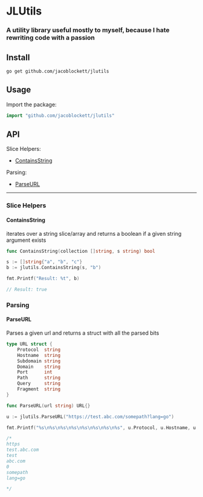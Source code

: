 # JLUtils

### A utility library useful mostly to myself, because I hate rewriting code with a passion

## Install

```shell
go get github.com/jacoblockett/jlutils
```

## Usage

Import the package:

```go
import "github.com/jacoblockett/jlutils"
```

## API

Slice Helpers:

- [ContainsString](#containsstring)

Parsing:

- [ParseURL](#parseurl)

---

### Slice Helpers

#### ContainsString

iterates over a string slice/array and returns a boolean if a given string argument exists

```go
func ContainsString(collection []string, s string) bool
```

```go
s := []string{"a", "b", "c"}
b := jlutils.ContainsString(s, "b")

fmt.Printf("Result: %t", b)

// Result: true
```

### Parsing

#### ParseURL

Parses a given url and returns a struct with all the parsed bits

```go
type URL struct {
	Protocol  string
	Hostname  string
	Subdomain string
	Domain    string
	Port      int
	Path      string
	Query     string
	Fragment  string
}

func ParseURL(url string) URL{}
```

```go
u := jlutils.ParseURL("https://test.abc.com/somepath?lang=go")

fmt.Printf("%s\n%s\n%s\n%s\n%s\n%s\n%s\n%s", u.Protocol, u.Hostname, u.Subdomain, u.Domain, u.Port, u.Path, u.Query, u.Fragment)

/*
https
test.abc.com
test
abc.com
0
somepath
lang=go

*/
```
